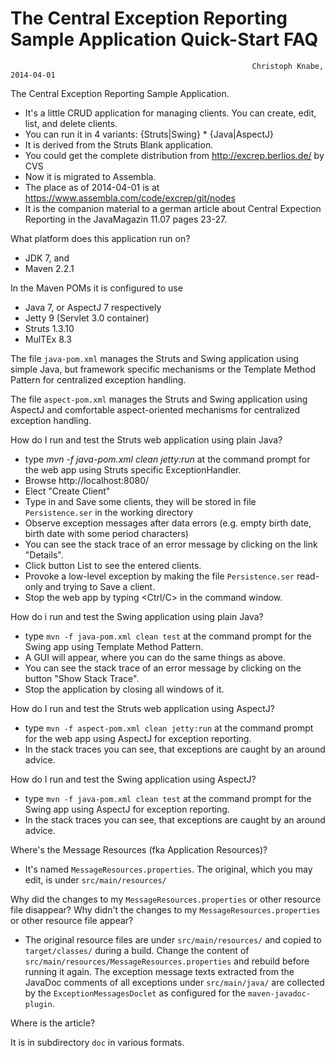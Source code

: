 The Central Exception Reporting Sample Application Quick-Start FAQ
===========================================

                                                          Christoph Knabe, 2014-04-01
                                                          
The Central Exception Reporting Sample Application.

- It's a little CRUD application for managing clients. You can create, edit, list, and delete clients.
- You can run it in 4 variants:  {Struts|Swing} * {Java|AspectJ}
- It is derived from the Struts Blank application.
- You could get the complete distribution from http://excrep.berlios.de/ by CVS
- Now it is migrated to Assembla.
- The place as of 2014-04-01 is at https://www.assembla.com/code/excrep/git/nodes
- It is the companion material to a german article about Central Expection Reporting in the JavaMagazin 11.07 pages 23-27.

What platform does this application run on?

- JDK 7, and
- Maven 2.2.1

In the Maven POMs it is configured to use

- Java 7, or AspectJ 7 respectively
- Jetty 9 (Servlet 3.0 container)
- Struts 1.3.10
- MulTEx 8.3

The file `java-pom.xml` manages the Struts and Swing application using simple Java, 
but framework specific mechanisms or the Template Method Pattern for centralized exception handling. 

The file `aspect-pom.xml` manages the Struts and Swing application using AspectJ
and comfortable aspect-oriented mechanisms for centralized exception handling. 

How do I run and test the Struts web application using plain Java? 

- type   _mvn -f java-pom.xml clean jetty:run_   at the command prompt for the web app using Struts specific ExceptionHandler.
- Browse  http://localhost:8080/
- Elect "Create Client"
- Type in and Save some clients, they will be stored in file  `Persistence.ser`  in the working directory
- Observe exception messages after data errors (e.g. empty birth date, birth date with some period characters)
- You can see the stack trace of an error message by clicking on the link "Details".
- Click button List to see the entered clients.
- Provoke a low-level exception by making the file  `Persistence.ser`  read-only and trying to Save a client.
- Stop the web app by typing &lt;Ctrl/C&gt; in the command window.

How do i run and test the Swing application using plain Java?

- type   `mvn -f java-pom.xml clean test`   at the command prompt for the Swing app using Template Method Pattern.
- A GUI will appear, where you can do the same things as above.
- You can see the stack trace of an error message by clicking on the button "Show Stack Trace".
- Stop the application by closing all windows of it.

How do I run and test the Struts web application using AspectJ? 

- type   `mvn -f aspect-pom.xml clean jetty:run`   at the command prompt for the web app using AspectJ for exception reporting.
- In the stack traces you can see, that exceptions are caught by an around advice.


How do I run and test the Swing application using AspectJ? 

- type   `mvn -f java-pom.xml clean test`   at the command prompt for the Swing app using AspectJ for exception reporting.
- In the stack traces you can see, that exceptions are caught by an around advice.


Where's the Message Resources (fka Application Resources)?

- It's named `MessageResources.properties`. The original, which you may edit, is under `src/main/resources/`

Why did the changes to my  `MessageResources.properties`  or other resource file disappear?
Why didn't the changes to my  `MessageResources.properties`  or other resource file appear?

- The original resource files are under  `src/main/resources/`  and copied to  `target/classes/`  during a build. 
  Change the content of `src/main/resources/MessageResources.properties` and rebuild before running it again.
  The exception message texts extracted from the JavaDoc comments of all exceptions under `src/main/java/`
  are collected by the  `ExceptionMessagesDoclet`  as configured for the `maven-javadoc-plugin`.
  
Where is the article?

It is in subdirectory `doc` in various formats.


